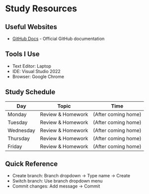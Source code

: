# Study Resources

## Useful Websites
- [GitHub Docs](https://docs.github.com/) - Official GitHub documentation

## Tools I Use
- Text Editor: Laptop
- IDE: Visual Studio 2022
- Browser: Google Chrome 

## Study Schedule
| Day       | Topic             | Time                |
|-----------|-------------------|---------------------|
| Monday    | Review & Homework | (After coming home) |
| Tuesday   | Review & Homework | (After coming home) |
| Wednesday | Review & Homework | (After coming home) |
| Thursday  | Review & Homework | (After coming home) |
| Friday    | Review & Homework | (After coming home) |

## Quick Reference
- Create branch: Branch dropdown → Type name → Create
- Switch branch: Use branch dropdown menu
- Commit changes: Add message → Commit
